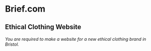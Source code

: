 # Brief.com
## Ethical Clothing Website

###### You are required to make a website for a new ethical clothing brand in Bristol.